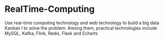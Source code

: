 # RealTime-Computing
Use real-time computing technology and web technology to build a big data Kanban l to solve the problem. Among them, practical technologies include MySQL, Kafka, Flink, Redis, Flask and Echarts
